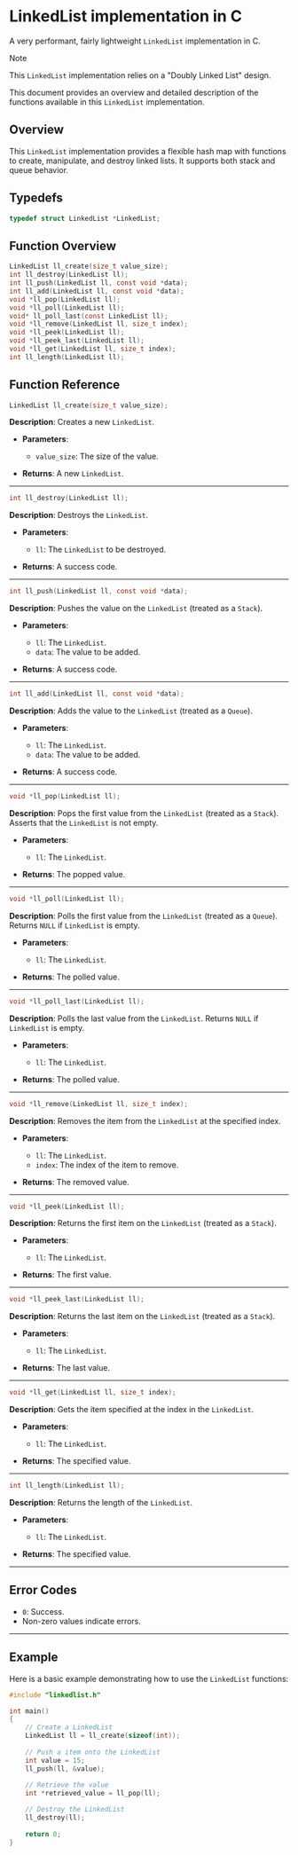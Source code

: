 # LinkedList implementation in C

A very performant, fairly lightweight `LinkedList` implementation in C.

> [!NOTE]
> This `LinkedList` implementation relies on a "Doubly Linked List" design.

This document provides an overview and detailed description of the functions available in this `LinkedList` implementation.

## Overview

This `LinkedList` implementation provides a flexible hash map with functions to create, manipulate, and destroy linked lists. It supports both stack and queue behavior.

## Typedefs
```c
typedef struct LinkedList *LinkedList;
```

## Function Overview
```c
LinkedList ll_create(size_t value_size);
int ll_destroy(LinkedList ll);
int ll_push(LinkedList ll, const void *data);
int ll_add(LinkedList ll, const void *data);
void *ll_pop(LinkedList ll);
void *ll_poll(LinkedList ll);
void* ll_poll_last(const LinkedList ll);
void *ll_remove(LinkedList ll, size_t index);
void *ll_peek(LinkedList ll);
void *ll_peek_last(LinkedList ll);
void *ll_get(LinkedList ll, size_t index);
int ll_length(LinkedList ll);
```

## Function Reference

```c 
LinkedList ll_create(size_t value_size);
```

**Description**: Creates a new `LinkedList`.

- **Parameters**:
  - `value_size`: The size of the value.
  
- **Returns**: A new `LinkedList`.

---

```c 
int ll_destroy(LinkedList ll);
```

**Description**: Destroys the `LinkedList`.

- **Parameters**:
  - `ll`: The `LinkedList` to be destroyed.
  
- **Returns**: A success code.

---

```c 
int ll_push(LinkedList ll, const void *data);
```

**Description**: Pushes the value on the `LinkedList` (treated as a `Stack`).

- **Parameters**:
  - `ll`: The `LinkedList`.
  - `data`: The value to be added.
  
- **Returns**: A success code.

---

```c 
int ll_add(LinkedList ll, const void *data);
```

**Description**: Adds the value to the `LinkedList` (treated as a `Queue`).

- **Parameters**:
  - `ll`: The `LinkedList`.
  - `data`: The value to be added.
  
- **Returns**: A success code.

---

```c 
void *ll_pop(LinkedList ll);
```

**Description**: Pops the first value from the `LinkedList` (treated as a `Stack`). Asserts that the `LinkedList` is not empty.

- **Parameters**:
  - `ll`: The `LinkedList`.
  
- **Returns**: The popped value.

---

```c 
void *ll_poll(LinkedList ll);
```

**Description**: Polls the first value from the `LinkedList` (treated as a `Queue`). Returns `NULL` if `LinkedList` is empty.

- **Parameters**:
  - `ll`: The `LinkedList`.
  
- **Returns**: The polled value.

---

```c 
void *ll_poll_last(LinkedList ll);
```

**Description**: Polls the last value from the `LinkedList`. Returns `NULL` if `LinkedList` is empty.

- **Parameters**:
  - `ll`: The `LinkedList`.
  
- **Returns**: The polled value.

---

```c 
void *ll_remove(LinkedList ll, size_t index);
```

**Description**: Removes the item from the `LinkedList` at the specified index.

- **Parameters**:
  - `ll`: The `LinkedList`.
  - `index`: The index of the item to remove.
  
- **Returns**: The removed value.

---

```c 
void *ll_peek(LinkedList ll);
```

**Description**: Returns the first item on the `LinkedList` (treated as a `Stack`).

- **Parameters**:
  - `ll`: The `LinkedList`.
  
- **Returns**: The first value.

---

```c 
void *ll_peek_last(LinkedList ll);
```

**Description**: Returns the last item on the `LinkedList` (treated as a `Stack`).

- **Parameters**:
  - `ll`: The `LinkedList`.
  
- **Returns**: The last value.


---

```c 
void *ll_get(LinkedList ll, size_t index);
```

**Description**: Gets the item specified at the index in the `LinkedList`.

- **Parameters**:
  - `ll`: The `LinkedList`.
  
- **Returns**: The specified value.

---

```c 
int ll_length(LinkedList ll);
```

**Description**: Returns the length of the `LinkedList`.

- **Parameters**:
  - `ll`: The `LinkedList`.
  
- **Returns**: The specified value.

---


## Error Codes

- `0`: Success.
- Non-zero values indicate errors.

---

## Example

Here is a basic example demonstrating how to use the `LinkedList` functions:

```c
#include "linkedlist.h"

int main()
{
	// Create a LinkedList
	LinkedList ll = ll_create(sizeof(int));
	
	// Push a item onto the LinkedList
	int value = 15;
	ll_push(ll, &value);
	
	// Retrieve the value
	int *retrieved_value = ll_pop(ll);

	// Destroy the LinkedList
	ll_destroy(ll);
	
	return 0;
}
```










